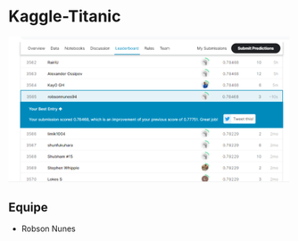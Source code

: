 # Kaggle-Titanic

![alt text](https://github.com/robsonnunes94/Kaggle-Titanic/blob/main/coloca%C3%A7%C3%A3o%20titanic.png)

## Equipe
* Robson Nunes

